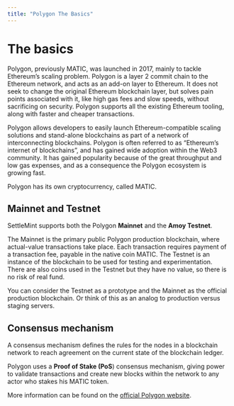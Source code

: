 ```yaml
---
title: "Polygon The Basics"
---
```


# The basics

Polygon, previously MATIC, was launched in 2017, mainly to tackle Ethereum’s scaling problem. Polygon is a layer 2 commit chain to the Ethereum network, and acts as an add-on layer to Ethereum. It does not seek to change the original Ethereum blockchain layer, but solves pain points associated with it, like high gas fees and slow speeds, without sacrificing on security. Polygon supports all the existing Ethereum tooling, along with faster and cheaper transactions.

Polygon allows developers to easily launch Ethereum-compatible scaling solutions and stand-alone blockchains as part of a network of interconnecting blockchains. Polygon is often referred to as “Ethereum’s internet of blockchains”, and has gained wide adoption within the Web3 community. It has gained popularity because of the great throughput and low gas expenses, and as a consequence the Polygon ecosystem is growing fast.

Polygon has its own cryptocurrency, called MATIC.

## Mainnet and Testnet

SettleMint supports both the Polygon **Mainnet** and the **Amoy Testnet**.

The Mainnet is the primary public Polygon production blockchain, where actual-value transactions take place. Each transaction requires payment of a transaction fee, payable in the native coin MATIC. The Testnet is an instance of the blockchain to be used for testing and experimentation. There are also coins used in the Testnet but they have no value, so there is no risk of real fund.

You can consider the Testnet as a prototype and the Mainnet as the official production blockchain. Or think of this as an analog to production versus staging servers.

## Consensus mechanism

A consensus mechanism defines the rules for the nodes in a blockchain network to reach agreement on the current state of the blockchain ledger.

Polygon uses a **Proof of Stake (PoS**) consensus mechanism, giving power to validate transactions and create new blocks within the network to any actor who stakes his MATIC token.

More information can be found on the [official Polygon website](https://docs.polygon.technology/).
